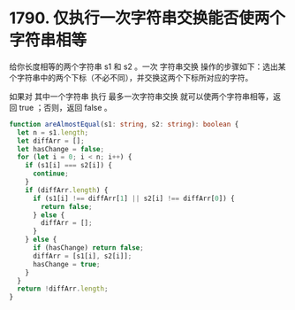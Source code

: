 # 1790. 仅执行一次字符串交换能否使两个字符串相等

给你长度相等的两个字符串 s1 和 s2 。一次 字符串交换 操作的步骤如下：选出某个字符串中的两个下标（不必不同），并交换这两个下标所对应的字符。

如果对 其中一个字符串 执行 最多一次字符串交换 就可以使两个字符串相等，返回 true ；否则，返回 false 。

```typescript
function areAlmostEqual(s1: string, s2: string): boolean {
  let n = s1.length;
  let diffArr = [];
  let hasChange = false;
  for (let i = 0; i < n; i++) {
    if (s1[i] === s2[i]) {
      continue;
    }
    if (diffArr.length) {
      if (s1[i] !== diffArr[1] || s2[i] !== diffArr[0]) {
        return false;
      } else {
        diffArr = [];
      }
    } else {
      if (hasChange) return false;
      diffArr = [s1[i], s2[i]];
      hasChange = true;
    }
  }
  return !diffArr.length;
}
```
